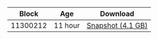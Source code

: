 |     Block   |     Age     |   Download  |
| ----------- | ----------- | ----------- |
|   11300212   |  11 hour | [Snapshot (4.1 GB)](https://s3.eu-central-1.amazonaws.com/w3coins.io/snapshots/agoric-mainnet/agoric_snapsot_latest.tar.lz4)  |
